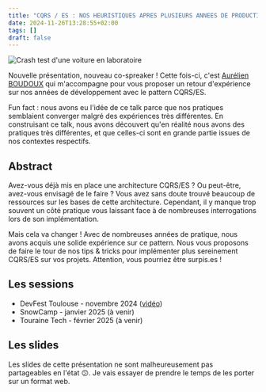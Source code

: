 ```yaml
---
title: "CQRS / ES : NOS HEURISTIQUES APRES PLUSIEURS ANNEES DE PRODUCTION"
date: 2024-11-26T13:28:55+02:00
tags: []
draft: false
---
```


![Crash test d'une voiture en laboratoire](1.png)

Nouvelle présentation, nouveau co-spreaker ! Cette fois-ci, c'est [Aurélien BOUDOUX](https://x.com/AurelienBoudoux) qui m'accompagne pour vous proposer un retour d'expérience sur nos années de développement avec le pattern CQRS/ES.  

Fun fact : nous avons eu l'idée de ce talk parce que nos pratiques semblaient converger malgré des expériences très différentes. En construisant ce talk, nous avons découvert qu'en réalité nous avons des pratiques très différentes, et que celles-ci sont en grande partie issues de nos contextes respectifs.

## Abstract

Avez-vous déjà mis en place une architecture CQRS/ES ? Ou peut-être, avez-vous envisagé de le faire ? Vous avez sans doute trouvé beaucoup de ressources sur les bases de cette architecture. Cependant, il y manque trop souvent un côté pratique vous laissant face à de nombreuses interrogations lors de son implémentation.  

Mais cela va changer ! Avec de nombreuses années de pratique, nous avons acquis une solide expérience sur ce pattern. Nous vous proposons de faire le tour de nos tips & tricks pour implémenter plus sereinement CQRS/ES sur vos projets. Attention, vous pourriez être surpis.es !  

## Les sessions

- DevFest Toulouse - novembre 2024 ([vidéo](https://youtu.be/aE8cJnJKae8))
- SnowCamp - janvier 2025 (à venir)
- Touraine Tech - février 2025 (à venir)

## Les slides

Les slides de cette présentation ne sont malheureusement pas partageables en l'état &#128533;. Je vais essayer de prendre le temps de les porter sur un format web.
